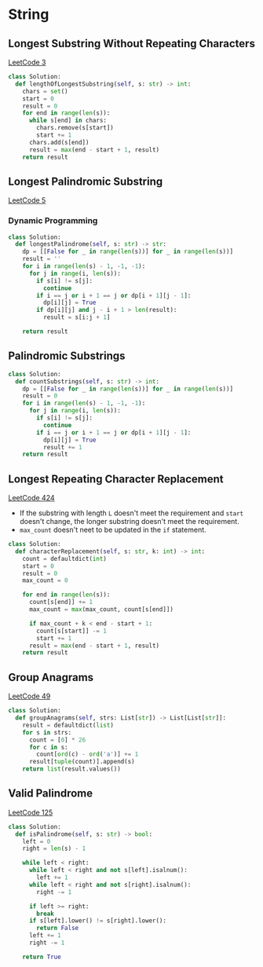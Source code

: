 # String

## Longest Substring Without Repeating Characters

[LeetCode 3](https://leetcode.com/problems/longest-substring-without-repeating-characters/)

```py
class Solution:
  def lengthOfLongestSubstring(self, s: str) -> int:
    chars = set()
    start = 0
    result = 0
    for end in range(len(s)):
      while s[end] in chars:
        chars.remove(s[start])
        start += 1
      chars.add(s[end])
      result = max(end - start + 1, result)
    return result
```

## Longest Palindromic Substring

[LeetCode 5](https://leetcode.com/problems/longest-palindromic-substring/)

### Dynamic Programming

```py
class Solution:
  def longestPalindrome(self, s: str) -> str:
    dp = [[False for _ in range(len(s))] for _ in range(len(s))]
    result = ''
    for i in range(len(s) - 1, -1, -1):
      for j in range(i, len(s)):
        if s[i] != s[j]:
          continue
        if i == j or i + 1 == j or dp[i + 1][j - 1]:
          dp[i][j] = True
        if dp[i][j] and j - i + 1 > len(result):
          result = s[i:j + 1]

    return result
```

## Palindromic Substrings

```py
class Solution:
  def countSubstrings(self, s: str) -> int:
    dp = [[False for _ in range(len(s))] for _ in range(len(s))]
    result = 0
    for i in range(len(s) - 1, -1, -1):
      for j in range(i, len(s)):
        if s[i] != s[j]:
          continue
        if i == j or i + 1 == j or dp[i + 1][j - 1]:
          dp[i][j] = True
          result += 1
    return result
```

## Longest Repeating Character Replacement

[LeetCode 424](https://leetcode.com/problems/longest-repeating-character-replacement/)

- If the substring with length `L` doesn't meet the requirement and `start` doesn't change, the longer substring doesn't meet the requirement.
- `max_count` doesn't neet to be updated in the `if` statement.

```py
class Solution:
  def characterReplacement(self, s: str, k: int) -> int:
    count = defaultdict(int)
    start = 0
    result = 0
    max_count = 0

    for end in range(len(s)):
      count[s[end]] += 1
      max_count = max(max_count, count[s[end]])

      if max_count + k < end - start + 1:
        count[s[start]] -= 1
        start += 1
      result = max(end - start + 1, result)
    return result
```

## Group Anagrams

[LeetCode 49](https://leetcode-cn.com/problems/group-anagrams/)

```py
class Solution:
  def groupAnagrams(self, strs: List[str]) -> List[List[str]]:
    result = defaultdict(list)
    for s in strs:
      count = [0] * 26
      for c in s:
        count[ord(c) - ord('a')] += 1
      result[tuple(count)].append(s)
    return list(result.values())
```

## Valid Palindrome

[LeetCode 125](https://leetcode.com/problems/valid-palindrome/)

```py
class Solution:
  def isPalindrome(self, s: str) -> bool:
    left = 0
    right = len(s) - 1

    while left < right:
      while left < right and not s[left].isalnum():
        left += 1
      while left < right and not s[right].isalnum():
        right -= 1

      if left >= right:
        break
      if s[left].lower() != s[right].lower():
        return False
      left += 1
      right -= 1

    return True
```
